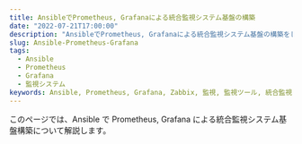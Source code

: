 ```yaml
---
title: AnsibleでPrometheus, Grafanaによる統合監視システム基盤の構築
date: "2022-07-21T17:00:00"
description: "AnsibleでPrometheus, Grafanaによる統合監視システム基盤の構築をしました。Ansible Playbookの書き方とPrometheusのアーキテクチャ、Grafanaについて解説します。"
slug: Ansible-Prometheus-Grafana
tags:
  - Ansible
  - Prometheus
  - Grafana
  - 監視システム
keywords: Ansible, Prometheus, Grafana, Zabbix, 監視, 監視ツール, 統合監視
---
```


このページでは、Ansible で Prometheus, Grafana による統合監視システム基盤構築について解説します。
